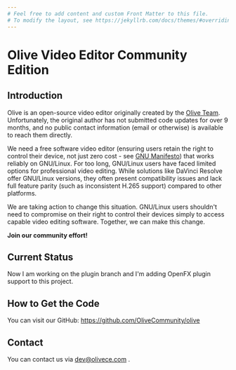 ```yaml
---
# Feel free to add content and custom Front Matter to this file.
# To modify the layout, see https://jekyllrb.com/docs/themes/#overriding-theme-defaults
---
```

# Olive Video Editor Community Edition

## Introduction

Olive is an open-source video editor originally created by the [Olive Team](https://github.com/olive-editor). Unfortunately, the original author has not submitted code updates for  over 9 months, and no public contact information (email or otherwise) is available to reach them directly.

We need a free software video editor (ensuring users retain the right to control their device, not just zero cost - see [GNU Manifesto](https://www.gnu.org/gnu/manifesto.html)) that works reliably on GNU/Linux. For too long, GNU/Linux users have  faced limited options for professional video editing. While solutions  like DaVinci Resolve offer GNU/Linux versions, they often present  compatibility issues and lack full feature parity (such as inconsistent  H.265 support) compared to other platforms.

We are taking action to change this situation. GNU/Linux  users shouldn't need to compromise on their right to control their  devices simply to access capable video editing software. Together, we  can make this change.

**Join our community effort!**

## Current Status

Now I am working on the plugin branch and I'm adding OpenFX plugin support to this project.

## How to Get the Code

You can visit our GitHub: https://github.com/OliveCommunity/olive

## Contact

You can contact us via dev@olivece.com .